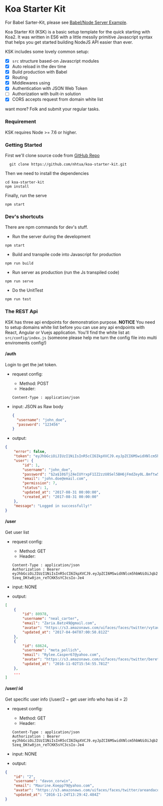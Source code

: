 # Koa Starter Kit
For Babel Sarter-Kit, please see [Babel/Node Server Example](https://github.com/babel/example-node-server).

Koa Starter Kit (KSK) is a basic setup template for the quick starting with Koa2. It was written in ES6 with a little messily primitive Javascript syntax that helps you get started building NodeJS API easier than ever.

KSK includes some lovely common setup:

- [x] `src` structure based-on Javascript modules
- [x] Auto reload in the dev time
- [x] Build production with Babel
- [x] Routing
- [x] Middlewares using
- [x] Authentication with JSON Web Token 
- [ ] Authorization with built-in solution
- [x] CORS accepts request from domain white list

want more? Folk and submit your regular tasks.

### Requirement
KSK requires Node >= 7.6 or higher.

### Getting Started
First we'll clone source code from [GitHub Repo](https://github.com/nhtua/koa-starter-kit.git)

```shell
  git clone https://github.com/nhtua/koa-starter-kit.git
```

Then we need to install the dependencies

```shell
cd koa-starter-kit
npm install
```

Finally, run the serve

```shell
npm start
```

### Dev's shortcuts
There are npm commands for dev's stuff.

- Run the server during the development
```shell
npm start
```

- Build and transpile code into Javascript for production
```shell
npm run build
```

- Run server as production (run the Js transpiled code)
```shell
npm run serve
```

- Do the UnitTest
```shell
npm run test
```

### The REST Api
KSK has three api endpoints for demonstration purpose.
**NOTICE**
You need to setup domains white list before you can use any api endpoints with React, Angular or Vuejs application.
You'll find the white list at: `src/config/index.js` (someone please help me turn the config file into multi enviroments config!)

#### /auth
Login to get the jwt token.

- request config:
  + Method: POST
  + Header: 
  ```plain-text
  Content-Type : application/json
  ```

- input: JSON as Raw body
  ```json
  {
    "username": "john_doe",
    "password": "123456"
  }
  ```

- output:
```json
{
    "error": false,
    "token": "eyJhbGciOiJIUzI1NiIsInR5cCI6IkpXVCJ9.eyJpZCI6MSwidXNlcm5hbWUiOiJqb2huX2RvZSIsInN0YXR1cyI6MSwidXBkYXRlZF9hdCI6IjIwMTctMDgtMzEgMDA6MDA6MDAiLCJpYXQiOjE1MDQyMDA2Mzd9.lVRnRCNB7-5zeq_DKtw0jzn_reTCKK5sYC3csIo-Je4",
    "user": {
        "id": 1,
        "username": "john_doe",
        "password": "$2a$10$TjZ4eIUYrxpF1IZ2zzU8Sel5BH6jFmdZey0L.Bmftw5apgd44hiHu",
        "email": "john.doe@email.com",
        "permission": 7,
        "status": 1,
        "updated_at": "2017-08-31 00:00:00",
        "created_at": "2017-08-31 00:00:00"
    },
    "message": "Logged in successfully!"
}
```

#### /user
Get user list

- request config:
  + Method: GET
  + Header: 
  ```plain-text
  Content-Type : application/json
  Authorization : Bearer eyJhbGciOiJIUzI1NiIsInR5cCI6IkpXVCJ9.eyJpZCI6MSwidXNlcm5hbWUiOiJqb2huX2RvZSIsInN0YXR1cyI6MSwidXBkYXRlZF9hdCI6IjIwMTctMDgtMzEgMDA6MDA6MDAiLCJpYXQiOjE1MDQyMDA2Mzd9.lVRnRCNB7-5zeq_DKtw0jzn_reTCKK5sYC3csIo-Je4
  ```

- input: NONE

- output:
```json
[
    {
        "id": 80978,
        "username": "neal_carter",
        "email": "Zaria.Batz49@gmail.com",
        "avatar": "https://s3.amazonaws.com/uifaces/faces/twitter/vytautas_a/128.jpg",
        "updated_at": "2017-04-04T07:00:50.812Z"
    },
    {
        "id": 68624,
        "username": "meta_pollich",
        "email": "Rylee.Casper67@yahoo.com",
        "avatar": "https://s3.amazonaws.com/uifaces/faces/twitter/bereto/128.jpg",
        "updated_at": "2016-11-02T15:54:55.781Z"
    },
    ...
]
```

#### /user/:id
Get specific user info (/user/2 ~ get user info who has id = 2)

- request config:
  + Method: GET
  + Header: 
  ```plain-text
  Content-Type : application/json
  Authorization : Bearer eyJhbGciOiJIUzI1NiIsInR5cCI6IkpXVCJ9.eyJpZCI6MSwidXNlcm5hbWUiOiJqb2huX2RvZSIsInN0YXR1cyI6MSwidXBkYXRlZF9hdCI6IjIwMTctMDgtMzEgMDA6MDA6MDAiLCJpYXQiOjE1MDQyMDA2Mzd9.lVRnRCNB7-5zeq_DKtw0jzn_reTCKK5sYC3csIo-Je4
  ```

- input: NONE

- output:
```json
{
    "id": "2",
    "username": "davon_corwin",
    "email": "Maurine.Koepp79@yahoo.com",
    "avatar": "https://s3.amazonaws.com/uifaces/faces/twitter/areandacom/128.jpg",
    "updated_at": "2016-11-24T13:29:42.484Z"
}
```